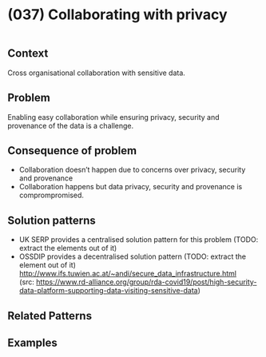 # (037) Collaborating with privacy

<image>

## Context

Cross organisational collaboration with sensitive data.

## Problem

Enabling easy collaboration while ensuring privacy, security and provenance of the data is a challenge.

## Consequence of problem

- Collaboration doesn’t happen due to concerns over privacy, security and provenance 
- Collaboration happens but data privacy, security and provenance is comprompromised.

## Solution patterns

* UK SERP provides a centralised solution pattern for this problem (TODO: extract the elements out of it)
* OSSDIP provides a decentralised solution pattern (TODO: extract the element out of it) http://www.ifs.tuwien.ac.at/~andi/secure_data_infrastructure.html<br>
(src: https://www.rd-alliance.org/group/rda-covid19/post/high-security-data-platform-supporting-data-visiting-sensitive-data)

## Related Patterns


## Examples


<links to examples>